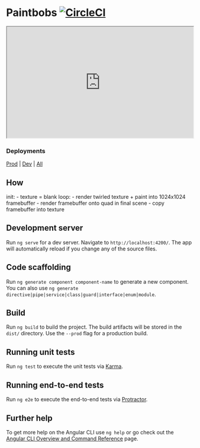 # Paintbobs [![CircleCI](https://circleci.com/gh/torbjorv/paintbobs/tree/master.svg?style=svg)](https://circleci.com/gh/torbjorv/paintbobs/tree/master)

<iframe
  src="https://torbjorv.github.io/paintbobs"
  style="width:100%; height:300px;"
></iframe>

### Deployments
[Prod](https://torbjorv.github.io/paintbobs) | 
[Dev](https://torbjorv.github.io/paintbobs/versions/latest) | 
[All](https://github.com/torbjorv/paintbobs/blob/gh-pages/versions/versions.md)


## How
init: 
    - texture = blank
loop:
    - render twirled texture + paint into 1024x1024 framebuffer
    - render framebuffer onto quad in final scene
    - copy framebuffer into texture

## Development server

Run `ng serve` for a dev server. Navigate to `http://localhost:4200/`. The app will automatically reload if you change any of the source files.

## Code scaffolding

Run `ng generate component component-name` to generate a new component. You can also use `ng generate directive|pipe|service|class|guard|interface|enum|module`.

## Build

Run `ng build` to build the project. The build artifacts will be stored in the `dist/` directory. Use the `--prod` flag for a production build.

## Running unit tests

Run `ng test` to execute the unit tests via [Karma](https://karma-runner.github.io).

## Running end-to-end tests

Run `ng e2e` to execute the end-to-end tests via [Protractor](http://www.protractortest.org/).

## Further help

To get more help on the Angular CLI use `ng help` or go check out the [Angular CLI Overview and Command Reference](https://angular.io/cli) page.
